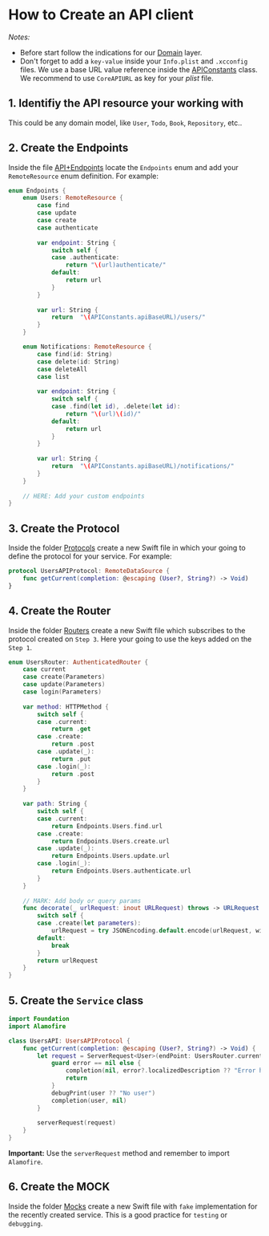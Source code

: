 # How to Create an API client

*Notes:* 

* Before start follow the indications for our [Domain](https://github.com/yellowme/base-ios/tree/master/YellowPod/YellowPod/Domain) layer.
* Don't forget to add a `key-value` inside your `Info.plist` and `.xcconfig` files. We use a base URL value reference inside the [APIConstants](https://github.com/yellowme/base-ios/blob/master/YellowPod/YellowPod/Data/Remote/API.swift) class. We recommend to use `CoreAPIURL` as key for your *plist* file.

## 1. Identifiy the API resource your working with

This could be any domain model, like `User`, `Todo`, `Book`, `Repository`, etc..

## 2. Create the Endpoints

Inside the file [API+Endpoints](./API+Endpoints.swift) locate the `Endpoints` enum and add your `RemoteResource` enum definition. For example:

```swift
enum Endpoints {
    enum Users: RemoteResource {
        case find
        case update
        case create
        case authenticate
        
        var endpoint: String {
            switch self {
            case .authenticate:
                return "\(url)authenticate/"
            default:
                return url
            }
        }
        
        var url: String {
            return  "\(APIConstants.apiBaseURL)/users/"
        }
    }

    enum Notifications: RemoteResource {
        case find(id: String)
        case delete(id: String)
        case deleteAll
        case list
        
        var endpoint: String {
            switch self {
            case .find(let id), .delete(let id):
                return "\(url)\(id)/"
            default:
                return url
            }
        }
        
        var url: String {
            return  "\(APIConstants.apiBaseURL)/notifications/"
        }
    }
    
    // HERE: Add your custom endpoints
}
```

## 3. Create the Protocol

Inside the folder [Protocols](./Protocols) create a new Swift file in which your going to define the protocol for your service. For example:

```swift
protocol UsersAPIProtocol: RemoteDataSource {
    func getCurrent(completion: @escaping (User?, String?) -> Void)
}
```

## 4. Create the Router

Inside the folder [Routers](./Routers) create a new Swift file which subscribes to the protocol created on `Step 3`. 
Here your going to use the keys added on the `Step 1`.

```swift
enum UsersRouter: AuthenticatedRouter {
    case current
    case create(Parameters)
    case update(Parameters)
    case login(Parameters)
    
    var method: HTTPMethod {
        switch self {
        case .current:
            return .get
        case .create:
            return .post
        case .update(_):
            return .put
        case .login(_):
            return .post
        }
    }
    
    var path: String {
        switch self {
        case .current:
            return Endpoints.Users.find.url
        case .create:
            return Endpoints.Users.create.url
        case .update(_):
            return Endpoints.Users.update.url
        case .login(_):
            return Endpoints.Users.authenticate.url
        }
    }
    
    // MARK: Add body or query params
    func decorate(_ urlRequest: inout URLRequest) throws -> URLRequest {
        switch self {
        case .create(let parameters):
            urlRequest = try JSONEncoding.default.encode(urlRequest, with: parameters)        
        default:
            break
        }
        return urlRequest
    }
}
```

## 5. Create the `Service` class

```swift
import Foundation
import Alamofire

class UsersAPI: UsersAPIProtocol {
    func getCurrent(completion: @escaping (User?, String?) -> Void) {
        let request = ServerRequest<User>(endPoint: UsersRouter.current) { user, error in
            guard error == nil else {
                completion(nil, error?.localizedDescription ?? "Error has ocurred")
                return
            }
            debugPrint(user ?? "No user")
            completion(user, nil)
        }
        
        serverRequest(request)
    }
}
```

**Important:** Use the `serverRequest` method and remember to import `Alamofire`.

## 6. Create the MOCK

Inside the folder [Mocks](./Mocks) create a new Swift file with `fake` implementation for the recently created service. This is a good practice for `testing` or `debugging`.
